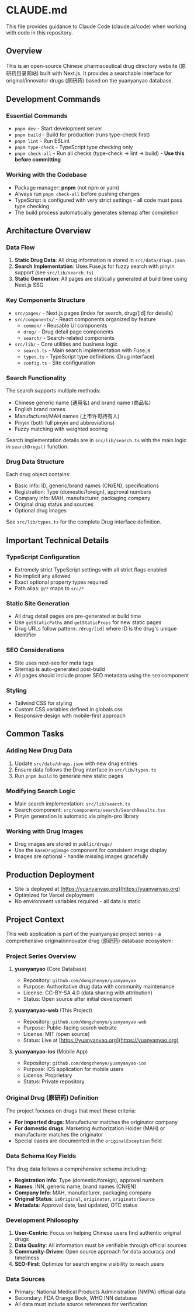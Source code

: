 # CLAUDE.md

This file provides guidance to Claude Code (claude.ai/code) when working with code in this repository.

## Overview

This is an open-source Chinese pharmaceutical drug directory website (原研药目录网站) built with Next.js. It provides a searchable interface for original/innovator drugs (原研药) based on the yuanyanyao database.

## Development Commands

### Essential Commands

- `pnpm dev` - Start development server
- `pnpm build` - Build for production (runs type-check first)
- `pnpm lint` - Run ESLint
- `pnpm type-check` - TypeScript type checking only
- `pnpm check-all` - Run all checks (type-check → lint → build) - **Use this before committing**

### Working with the Codebase

- Package manager: **pnpm** (not npm or yarn)
- Always run `pnpm check-all` before pushing changes
- TypeScript is configured with very strict settings - all code must pass type checking
- The build process automatically generates sitemap after completion

## Architecture Overview

### Data Flow

1. **Static Drug Data**: All drug information is stored in `src/data/drugs.json`
2. **Search Implementation**: Uses Fuse.js for fuzzy search with pinyin support (see `src/lib/search.ts`)
3. **Static Generation**: All pages are statically generated at build time using Next.js SSG

### Key Components Structure

- `src/pages/` - Next.js pages (index for search, drug/[id] for details)
- `src/components/` - React components organized by feature
  - `common/` - Reusable UI components
  - `drug/` - Drug detail page components
  - `search/` - Search-related components
- `src/lib/` - Core utilities and business logic
  - `search.ts` - Main search implementation with Fuse.js
  - `types.ts` - TypeScript type definitions (Drug interface)
  - `config.ts` - Site configuration

### Search Functionality

The search supports multiple methods:

- Chinese generic name (通用名) and brand name (商品名)
- English brand names
- Manufacturer/MAH names (上市许可持有人)
- Pinyin (both full pinyin and abbreviations)
- Fuzzy matching with weighted scoring

Search implementation details are in `src/lib/search.ts` with the main logic in `searchDrugs()` function.

### Drug Data Structure

Each drug object contains:

- Basic info: ID, generic/brand names (CN/EN), specifications
- Registration: Type (domestic/foreign), approval numbers
- Company info: MAH, manufacturer, packaging company
- Original drug status and sources
- Optional drug images

See `src/lib/types.ts` for the complete Drug interface definition.

## Important Technical Details

### TypeScript Configuration

- Extremely strict TypeScript settings with all strict flags enabled
- No implicit any allowed
- Exact optional property types required
- Path alias: `@/*` maps to `src/*`

### Static Site Generation

- All drug detail pages are pre-generated at build time
- Use `getStaticPaths` and `getStaticProps` for new static pages
- Drug URLs follow pattern: `/drug/[id]` where ID is the drug's unique identifier

### SEO Considerations

- Site uses next-seo for meta tags
- Sitemap is auto-generated post-build
- All pages should include proper SEO metadata using the `SEO` component

### Styling

- Tailwind CSS for styling
- Custom CSS variables defined in globals.css
- Responsive design with mobile-first approach

## Common Tasks

### Adding New Drug Data

1. Update `src/data/drugs.json` with new drug entries
2. Ensure data follows the Drug interface in `src/lib/types.ts`
3. Run `pnpm build` to generate new static pages

### Modifying Search Logic

- Main search implementation: `src/lib/search.ts`
- Search component: `src/components/search/SearchResults.tsx`
- Pinyin generation is automatic via pinyin-pro library

### Working with Drug Images

- Drug images are stored in `public/drugs/`
- Use the `BaseDrugImage` component for consistent image display
- Images are optional - handle missing images gracefully

## Production Deployment

- Site is deployed at [https://yuanyanyao.org](https://yuanyanyao.org)
- Optimized for Vercel deployment
- No environment variables required - all data is static

## Project Context

This web application is part of the yuanyanyao project series - a comprehensive original/innovator drug (原研药) database ecosystem:

### Project Series Overview

1. **yuanyanyao** (Core Database)
   - Repository: `github.com/dongzhenye/yuanyanyao`
   - Purpose: Authoritative drug data with community maintenance
   - License: CC-BY-SA 4.0 (data sharing with attribution)
   - Status: Open source after initial development

2. **yuanyanyao-web** (This Project)
   - Repository: `github.com/dongzhenye/yuanyanyao-web`
   - Purpose: Public-facing search website
   - License: MIT (open source)
   - Status: Live at [https://yuanyanyao.org](https://yuanyanyao.org)

3. **yuanyanyao-ios** (Mobile App)
   - Repository: `github.com/dongzhenye/yuanyanyao-ios`
   - Purpose: iOS application for mobile users
   - License: Proprietary
   - Status: Private repository

### Original Drug (原研药) Definition

The project focuses on drugs that meet these criteria:

- **For imported drugs**: Manufacturer matches the originator company
- **For domestic drugs**: Marketing Authorization Holder (MAH) or manufacturer matches the originator
- Special cases are documented in the `originalException` field

### Data Schema Key Fields

The drug data follows a comprehensive schema including:

- **Registration Info**: Type (domestic/foreign), approval numbers
- **Names**: INN, generic name, brand names (CN/EN)
- **Company Info**: MAH, manufacturer, packaging company
- **Original Status**: `isOriginal`, `originator`, `originatorSource`
- **Metadata**: Approval date, last updated, OTC status

### Development Philosophy

1. **User-Centric**: Focus on helping Chinese users find authentic original drugs
2. **Data Quality**: All information must be verifiable through official sources
3. **Community-Driven**: Open source approach for data accuracy and timeliness
4. **SEO-First**: Optimize for search engine visibility to reach users

### Data Sources

- Primary: National Medical Products Administration (NMPA) official data
- Secondary: FDA Orange Book, WHO INN database
- All data must include source references for verification
